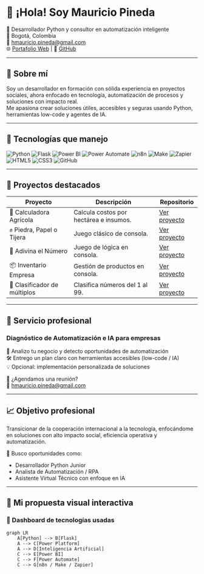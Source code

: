 # 👋 ¡Hola! Soy Mauricio Pineda

🎯 Desarrollador Python y consultor en automatización inteligente  
📍 Bogotá, Colombia  
📧 hmauricio.pineda@gmail.com  
🌐 [Portafolio Web](https://mauriciop-dev.github.io/) | 🐙 [GitHub](https://github.com/mauriciop-dev)

---

## 🚀 Sobre mí

Soy un desarrollador en formación con sólida experiencia en proyectos sociales, ahora enfocado en tecnología, automatización de procesos y soluciones con impacto real.  
Me apasiona crear soluciones útiles, accesibles y seguras usando Python, herramientas low-code y agentes de IA.

---

## 🧰 Tecnologías que manejo  

![Python](https://img.shields.io/badge/Python-3776AB?style=flat&logo=python&logoColor=white)
![Flask](https://img.shields.io/badge/Flask-000000?style=flat&logo=flask&logoColor=white)
![Power BI](https://img.shields.io/badge/PowerBI-F2C811?style=flat&logo=powerbi&logoColor=black)
![Power Automate](https://img.shields.io/badge/Power%20Automate-0078D4?style=flat&logo=microsoftpowerautomate&logoColor=white)
![n8n](https://img.shields.io/badge/n8n-EF7C00?style=flat&logo=n8n&logoColor=white)
![Make](https://img.shields.io/badge/Make-5436DA?style=flat&logo=make&logoColor=white)
![Zapier](https://img.shields.io/badge/Zapier-FF4A00?style=flat&logo=zapier&logoColor=white)
![HTML5](https://img.shields.io/badge/HTML5-E34F26?style=flat&logo=html5&logoColor=white)
![CSS3](https://img.shields.io/badge/CSS3-1572B6?style=flat&logo=css3&logoColor=white)
![GitHub](https://img.shields.io/badge/GitHub-181717?style=flat&logo=github&logoColor=white)

---

## 🧪 Proyectos destacados

| Proyecto                | Descripción                              | Repositorio         |
|-------------------------|------------------------------------------|---------------------|
| 🌾 Calculadora Agrícola | Calcula costos por hectárea e insumos.   | [Ver proyecto](https://github.com/mauriciop-dev/calculadora_agricola) |
| ✊ Piedra, Papel o Tijera | Juego clásico de consola.                | [Ver proyecto](https://github.com/mauriciop-dev/piedra_papel_tijera) |
| 🎯 Adivina el Número     | Juego de lógica en consola.              | [Ver proyecto](https://github.com/mauriciop-dev/adivina_el_numero) |
| 📦 Inventario Empresa    | Gestión de productos en consola.         | [Ver proyecto](https://github.com/mauriciop-dev/inventario_basico) |
| 🧮 Clasificador de múltiplos | Clasifica números del 1 al 99.       | [Ver proyecto](https://github.com/mauriciop-dev/multiplos) |

---

## 🤖 Servicio profesional

### Diagnóstico de Automatización e IA para empresas

🔎 Analizo tu negocio y detecto oportunidades de automatización  
🛠️ Entrego un plan claro con herramientas accesibles (low-code / IA)  
💡 Opcional: implementación personalizada de soluciones

📅 ¿Agendamos una reunión?  
📩 hmauricio.pineda@gmail.com

---

## 📈 Objetivo profesional

Transicionar de la cooperación internacional a la tecnología, enfocándome en soluciones con alto impacto social, eficiencia operativa y automatización.

🎯 Busco oportunidades como:

- Desarrollador Python Junior  
- Analista de Automatización / RPA  
- Asistente Virtual Técnico con enfoque en IA  

---

## 🔧 Mi propuesta visual interactiva

### 🧭 Dashboard de tecnologías usadas

```mermaid
graph LR
    A[Python] --> B[Flask]
    A --> C[Power Platform]
    A --> D[Inteligencia Artificial]
    C --> E[Power BI]
    C --> F[Power Automate]
    C --> G[n8n / Make / Zapier]
